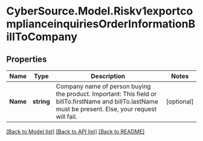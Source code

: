 # CyberSource.Model.Riskv1exportcomplianceinquiriesOrderInformationBillToCompany
## Properties

Name | Type | Description | Notes
------------ | ------------- | ------------- | -------------
**Name** | **string** | Company name of person buying the product. Important: This field or billTo.firstName and billTo.lastName must be present. Else, your request will fail.  | [optional] 

[[Back to Model list]](../README.md#documentation-for-models) [[Back to API list]](../README.md#documentation-for-api-endpoints) [[Back to README]](../README.md)

